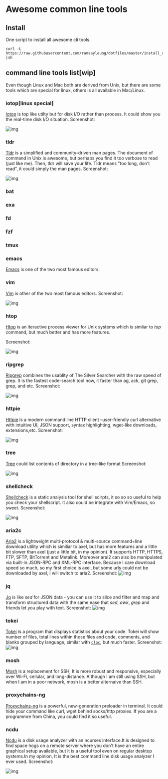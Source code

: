 
# Awesome common line tools

## Install

One script to install all awesome cli tools.

``` shell
curl -L https://raw.githubusercontent.com/ramsayleung/dotfiles/master/install_awesome_tool.sh |sh
```

## command line tools list[wip]

Even though Linux and Mac both are derived from Unix, but there are some tools which are special for linux, others is all available in Mac/Linux.

### iotop[linux special]

[Iotop](http://guichaz.free.fr/iotop/) is top like utilty but for disk I/O rather than process. It could show you the real-time disk I/O situation. Screenshot:

![img](images/Oh-my-*nix/iotop-output-screenshot_2017-05-16_17-55-35.png)

### tldr

[Tldr](http://tldr-pages.github.io/) is a simplified and community-driven man pages. The document of command in Unix is awesome, but perhaps you find it too verbose to read (just like me). Then, tldr will save your life. Tldr means "too long, don't read", it could simply the man pages. Screenshot:

![img](images/Oh-my-*nix/screenshot_2017-05-16_18-05-49.png)

### bat

### exa

### fd

### fzf

### tmux

### emacs

[Emacs](https://www.gnu.org/software/emacs/) is one of the two most famous editors.

### vim

[Vim](http://www.vim.org/) is other of the two most famous editors.
Screenshot:

![img](images/Oh-my-*nix/vim_drill_small_2017-05-16_17-46-06.JPG)

### htop

[Htop](http://hisham.hm/htop/) is an iteractive process viewer for Unix systems which is simliar to *top* command, but much better and has more features.

Screenshot:

![img](images/Oh-my-*nix/htop-2.0_2017-05-16_15-37-01.png)

### ripgrep

[Ripgrep](https://github.com/BurntSushi/ripgrep) combines the usablity of The Silver Searcher with the raw speed of grep. It is the fastest code-search tool now, it faster than ag, ack, git grep, grep, and etc. Screenshot:

![img](images/Oh-my-*nix/ripgrep1_2017-05-16_18-09-58.png)

### httpie

[Httpie](https://httpie.org/) is a modern command line HTTP client &#x2013;user-friendly curl alternative with intuitive UI, JSON support, syntax highlighting, wget-like downloads, extensions,etc. Screenshot:

![img](images/Oh-my-*nix/httpie_2017-05-16_15-56-49.png)

### tree

[Tree](https://linux.die.net/man/1/tree) could list contents of directory in a tree-like format Screenshot:

![img](images/Oh-my-*nix/Tree-Display-Structure-Directory-Hierarchy-493x1024_2017-05-16_16-00-59.png)

### shellcheck

[Shellcheck](https://github.com/koalaman/shellcheck) is a static analysis tool for shell scirpts, it so so so useful to help you check your shellscript. It also could be integrate with Vim/Emacs, so sweet. Screenshot:

![img](images/Oh-my-*nix/2014-07-16-6m47421-shellcheck_2017-05-16_16-09-20.jpg)

### aria2c

[Aria2](https://aria2.github.io/) is a lightweight multi-protocol & multi-source command=line download utility which is similiar to axel, but has more features and a little bit slower than axel (just a little bit, in my opinion). It supports HTTP, HTTPS, FTP, SFTP, BitTorrent and Metalink. Moreover arai2 can also be manipulated via built-in JSON-RPC and XML-RPC interface. Because I care download speed so much, so my first choice is axel, but some urls could not be downloaded by axel, I will switch to aria2. Screenshot:
![img](./images/aria2c.png)

### jq

[Jq](https://github.com/stedolan/jq) is like *sed* for JSON data - you can use it to slice and filter and map and transform structured data with the same ease that *sed*, *awk*, *grep* and friends let you play with text. Screenshot:
![img](./images/jq.png)

### tokei

[Tokei](https://github.com/XAMPPRocky/tokei) is a program that displays statistics about your code. Tokei will show number of files, total lines within those files and code, comments, and blanks grouped by language, similar with [`cloc`](https://github.com/AlDanial/cloc), but much faster. Screenshot:
![img](./images/cloc.png)

### mosh

[Mosh](https://mosh.org/) is a replacement for SSH, It is more robust and responsive, especially over Wi-Fi, cellular, and long-distance. Although I am still using SSH, but
when I am in a poor network, mosh is a better alternaive than SSH.

### proxychains-ng

[Proxychains-ng](https://github.com/rofl0r/proxychains-ng) is a powerful, new-generation preloader in terminal. It could hide your command like curl, wget behind socks/http proxies. If you are a programmre from China, you could find it so useful.

### ncdu

[Ncdu](https://dev.yorhel.nl/ncdu) is a disk usage analyzer with an ncurses interface.It is designed to find space hogs on a remote server where you don't have an entire graphical setup available, but it is a useful tool even on regular desktop systems.In my opinion, It is the best command line disk usage analyzer I ever used. Screenshot:

![img](./images/ncdu.png)
